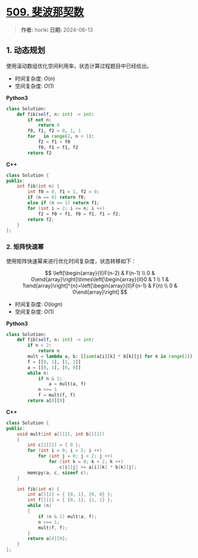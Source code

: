 # [509. 斐波那契数](https://leetcode.cn/problems/fibonacci-number/description/)

> **作者:** horiki
> **日期:** 2024-06-13

## 1. 动态规划

使用滚动数组优化空间利用率，状态计算过程题目中已经给出。

- 时间复杂度: $O(n)$
- 空间复杂度: $O(1)$

**Python3**

```python
class Solution:
    def fib(self, n: int) -> int:
        if not n:
            return 0
        f0, f1, f2 = 0, 1, 1
        for _ in range(2, n + 1):
            f2 = f1 + f0
            f0, f1 = f1, f2
        return f2
```

**C++**

```C++
class Solution {
public:
    int fib(int n) {
        int f0 = 0, f1 = 1, f2 = 0;
        if (n == 0) return f0;
        else if (n == 1) return f1;
        for (int i = 2; i <= n; i ++)
            f2 = f0 + f1, f0 = f1, f1 = f2;
        return f2;
    }
};
```

### 2. 矩阵快速幂

使用矩阵快速幂来进行优化时间复杂度，状态转移如下：

$$
\left[\begin{array}{ll}F(n-2) & F(n-1) \\ 0 & 0\end{array}\right]\times\left[\begin{array}{ll}0 & 1 \\ 1 & 1\end{array}\right]^{n}=\left[\begin{array}{ll}F(n-1) & F(n) \\ 0 & 0\end{array}\right]
$$

- 时间复杂度: $O(logn)$
- 空间复杂度: $O(1)$

**Python3**

```python
class Solution:
    def fib(self, n: int) -> int:
        if n < 2:
            return n
        mult = lambda a, b: [[sum(a[i][k] * b[k][j] for k in range(2)) for j in range(2)] for i in range(2)]
        f = [[0, 1], [1, 1]]
        a = [[0, 1], [0, 0]]
        while n:
            if n & 1:
                a = mult(a, f)
            n >>= 1
            f = mult(f, f)
        return a[0][0]
```

**C++**

```C++
class Solution {
public:
    void mult(int a[][2], int b[][2])
    {
        int c[2][2] = { 0 };
        for (int i = 0; i < 2; i ++)
            for (int j = 0; j < 2; j ++)
                for (int k = 0; k < 2; k ++)
                    c[i][j] += a[i][k] * b[k][j];
        memcpy(a, c, sizeof c);
    }

    int fib(int n) {
        int a[][2] = { {0, 1}, {0, 0} };
        int f[][2] = { {0, 1}, {1, 1} };
        while (n)
        {
            if (n & 1) mult(a, f);
            n >>= 1;
            mult(f, f);
        }
        return a[0][0];
    }
};
```